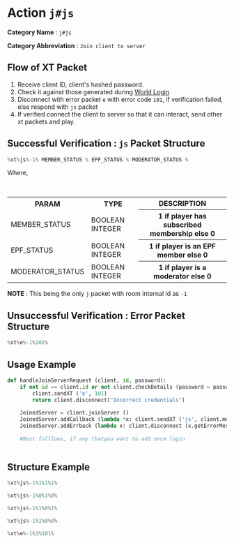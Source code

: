 Action `j#js`
============

__Category Name__ : `j#js`

__Category Abbreviation__ : `Join client to server`

## Flow of XT Packet
1. Receive client ID, client's hashed password.
2. Check it against those generated during [World Login](https://github.com/Times-0/cp-protocol/blob/master/as3/server/login/sys/login/WorldLogin.md)
3. Disconnect with error packet `e` with error code `101`, if verification failed, else respond with `js` packet
4. If verified connect the client to server so that it can interact, send other xt packets and play.

## Successful Verification : `js` Packet Structure
```python
%xt%js%-1% MEMBER_STATUS % EPF_STATUS % MODERATOR_STATUS %
```
Where, 
<table>
  <tr> <th> PARAM </th> <th> TYPE </th> <th> DESCRIPTION  </th> </tr>
  <tr> <td> MEMBER_STATUS </td> <td> BOOLEAN INTEGER </td> <th> 1 if player has subscribed membership else 0 </th> </tr>
  <tr> <td> EPF_STATUS </td> <td> BOOLEAN INTEGER </td> <th> 1 if player is an EPF member else 0 </th> </tr>
  <tr> <td> MODERATOR_STATUS </td> <td> BOOLEAN INTEGER </td> <th> 1 if player is a moderator else 0 </th> </tr>
</table>

__NOTE__ : This being the only `j` packet with room internal id as `-1`

## Unsuccessful Verification : Error Packet Structure
```python
%xt%e%-1%101%
```

## Usage Example
```python
def handleJoinServerRequest (client, id, password):
    if not id == client.id or not client.checkDetails (password = password):
        client.sendXT ('e', 101)
        return client.disconnect("Incorrect credentials")
    
    JoinedServer = client.joinServer ()
    JoinedServer.addCallback (lambda *x: client.sendXT ('js', client.membershipStatus (), client.epf.getStatus (), client.mod_level))
    JoinedServer.addErrback (lambda x: client.disconnect (x.getErrorMessage ()))
    
    #Rest folllows, if any thatyou want to add once login
    
```

## Structure Example
```python
%xt%js%-1%1%1%1%
```
```python
%xt%js%-1%0%1%0%
```
```python
%xt%js%-1%1%0%1%
```
```python
%xt%js%-1%1%0%0%
```
```python
%xt%e%-1%1%101%
```
